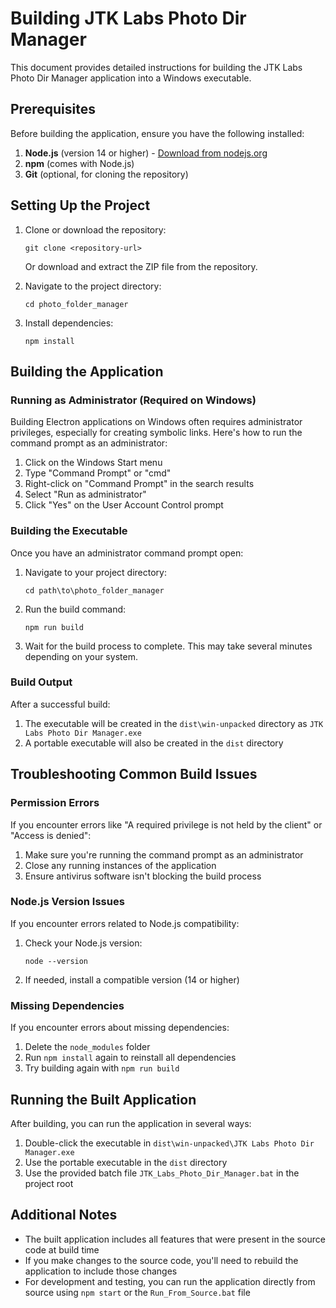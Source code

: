 # Building JTK Labs Photo Dir Manager

This document provides detailed instructions for building the JTK Labs Photo Dir Manager application into a Windows executable.

## Prerequisites

Before building the application, ensure you have the following installed:

1. **Node.js** (version 14 or higher) - [Download from nodejs.org](https://nodejs.org/)
2. **npm** (comes with Node.js)
3. **Git** (optional, for cloning the repository)

## Setting Up the Project

1. Clone or download the repository:
   ```
   git clone <repository-url>
   ```
   Or download and extract the ZIP file from the repository.

2. Navigate to the project directory:
   ```
   cd photo_folder_manager
   ```

3. Install dependencies:
   ```
   npm install
   ```

## Building the Application

### Running as Administrator (Required on Windows)

Building Electron applications on Windows often requires administrator privileges, especially for creating symbolic links. Here's how to run the command prompt as an administrator:

1. Click on the Windows Start menu
2. Type "Command Prompt" or "cmd"
3. Right-click on "Command Prompt" in the search results
4. Select "Run as administrator"
5. Click "Yes" on the User Account Control prompt

### Building the Executable

Once you have an administrator command prompt open:

1. Navigate to your project directory:
   ```
   cd path\to\photo_folder_manager
   ```

2. Run the build command:
   ```
   npm run build
   ```

3. Wait for the build process to complete. This may take several minutes depending on your system.

### Build Output

After a successful build:

1. The executable will be created in the `dist\win-unpacked` directory as `JTK Labs Photo Dir Manager.exe`
2. A portable executable will also be created in the `dist` directory

## Troubleshooting Common Build Issues

### Permission Errors

If you encounter errors like "A required privilege is not held by the client" or "Access is denied":

1. Make sure you're running the command prompt as an administrator
2. Close any running instances of the application
3. Ensure antivirus software isn't blocking the build process

### Node.js Version Issues

If you encounter errors related to Node.js compatibility:

1. Check your Node.js version:
   ```
   node --version
   ```

2. If needed, install a compatible version (14 or higher)

### Missing Dependencies

If you encounter errors about missing dependencies:

1. Delete the `node_modules` folder
2. Run `npm install` again to reinstall all dependencies
3. Try building again with `npm run build`

## Running the Built Application

After building, you can run the application in several ways:

1. Double-click the executable in `dist\win-unpacked\JTK Labs Photo Dir Manager.exe`
2. Use the portable executable in the `dist` directory
3. Use the provided batch file `JTK_Labs_Photo_Dir_Manager.bat` in the project root

## Additional Notes

- The built application includes all features that were present in the source code at build time
- If you make changes to the source code, you'll need to rebuild the application to include those changes
- For development and testing, you can run the application directly from source using `npm start` or the `Run_From_Source.bat` file